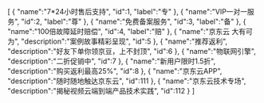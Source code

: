 [
	{
		"name":"7*24小时售后支持",
		"id":1,
		"label":"专"
	},
	{
		"name":"VIP一对一服务",
		"id":2,
		"label":"尊"
	},
	{
		"name":"免费备案服务",
		"id":3,
		"label":"备"
	},
	{
		"name":"100倍故障延时赔偿",
		"id":4,
		"label":"赔"
	},
	{
		"name":"京东云 大有可为",
		"description":"案例故事精彩呈现",
		"id":5
	},
	{
		"name":"推荐返利",
		"description":"好友下单你领京豆，上不封顶",
		"id":6
	},
	{
		"name":"物联网引擎",
		"description":"二折促销中",
		"id":7
	},
	{
		"name":"新用户限时1.5折",
		"description":"购买返利最高25%",
		"id":8
	},
	{
		"name":"京东云APP",
		"description":"随时随地触达京东云",
		"id":111
	},
	{
		"name":"京东云技术专场",
		"description":"揭秘视频云端到端产品技术实践",
		"id":112
	}
]